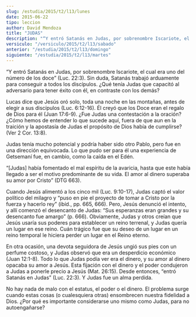 ```yaml
---
slug: /estudia/2015/t2/l13/lunes
date: 2015-06-22
tipo: leccion
author: David Mendoza
title: "JUDAS"
description: "“Y entró Satanás en Judas, por sobrenombre Iscariote, el cual era uno del número de los doce” (Luc. 22:3). Sin duda, Satanás trabajó arduamente para conseguir a todos los discípulos. ¿Qué tenía Judas que capacitó al adversario para tener éxito con él, en contraste con los demás?"
versiculo: "/versiculo/2015/t2/l13/sabado"
anterior: "/estudia/2015/t2/l13/domingo"
siguiente: "/estudia/2015/t2/l13/martes"
---
```


“Y entró Satanás en Judas, por sobrenombre Iscariote, el cual era uno del número de los doce” (Luc. 22:3). Sin duda, Satanás trabajó arduamente para conseguir a todos los discípulos. ¿Qué tenía Judas que capacitó al adversario para tener éxito con él, en contraste con los demás?

Lucas dice que Jesús oró solo, toda una noche en las montañas, antes de elegir a sus discípulos (Luc. 6:12-16). Él creyó que los Doce eran el regalo de Dios para él (Juan 17:6-9). ¿Fue Judas una contestación a la oración? ¿Cómo hemos de entender lo que sucede aquí, fuera de que aun en la traición y la apostasía de Judas el propósito de Dios había de cumplirse? (Ver 2 Cor. 13:8).

Judas tenía mucho potencial y podría haber sido otro Pablo, pero fue en una dirección equivocada. Lo que pudo ser para él una experiencia de Getsemaní fue, en cambio, como la caída en el Edén.

“[Judas] había fomentado el mal espíritu de la avaricia, hasta que este había llegado a ser el motivo predominante de su vida. El amor al dinero superaba su amor por Cristo” (DTG 663).

Cuando Jesús alimentó a los cinco mil (Luc. 9:10-17), Judas captó el valor político del milagro y “puso en pie el proyecto de tomar a Cristo por la fuerza y hacerlo rey” (ibíd., pp. 665, 666). Pero, Jesús denunció el intento, y allí comenzó el desencanto de Judas: “Sus esperanzas eran grandes y su desencanto fue amargo” (p. 666). Obviamente, Judas y otros creían que Jesús usaría sus poderes para establecer un reino terrenal, y Judas quería un lugar en ese reino. Cuán trágico fue que su deseo de un lugar en un reino temporal le hiciera perder un lugar en el Reino eterno.

En otra ocasión, una devota seguidora de Jesús ungió sus pies con un perfume costoso, y Judas observó que era un desperdicio económico (Juan 12:1-8). Todo lo que Judas podía ver era el dinero, y su amor al dinero opacaba su amor a Jesús. Esta fijación con el dinero y el poder condujeron a Judas a ponerle precio a Jesús (Mat. 26:15). Desde entonces, “entró Satanás en Judas” (Luc. 22:3). Y Judas fue un alma perdida.

No hay nada de malo con el estatus, el poder o el dinero. El problema surge cuando estas cosas (o cualesquiera otras) ensombrecen nuestra fidelidad a Dios. ¿Por qué es importante considerarse uno mismo como Judas, para no autoengañarse?
